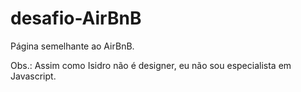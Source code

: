 # desafio-AirBnB

Página semelhante ao AirBnB.

Obs.: Assim como Isidro não é designer, eu não sou especialista em Javascript.
